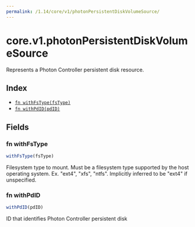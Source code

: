 ```yaml
---
permalink: /1.14/core/v1/photonPersistentDiskVolumeSource/
---
```


# core.v1.photonPersistentDiskVolumeSource

Represents a Photon Controller persistent disk resource.

## Index

* [`fn withFsType(fsType)`](#fn-withfstype)
* [`fn withPdID(pdID)`](#fn-withpdid)

## Fields

### fn withFsType

```ts
withFsType(fsType)
```

Filesystem type to mount. Must be a filesystem type supported by the host operating system. Ex. "ext4", "xfs", "ntfs". Implicitly inferred to be "ext4" if unspecified.

### fn withPdID

```ts
withPdID(pdID)
```

ID that identifies Photon Controller persistent disk